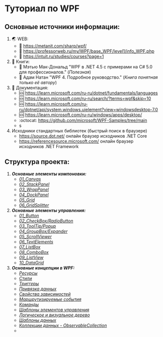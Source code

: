 # Туториал по WPF
## Основные источники информации:
1. :earth_asia: WEB:
   + :speech_balloon: https://metanit.com/sharp/wpf/
   + :speech_balloon: https://professorweb.ru/my/WPF/base_WPF/level1/info_WPF.php
   + :speech_balloon: https://intuit.ru/studies/courses?page=1
2. :notebook: Книги:
   + :blue_book: Мэтью Мак-Дональд "WPF в .NET 4.5 с примерами на C# 5.0 для профессионалов." (*Полезная*)
   + :blue_book: Адам Натан "WPF 4. Подробное руководство." (*Книга понятная только её автору*)
3. :page_with_curl: Документация:
   + :sos: https://learn.microsoft.com/ru-ru/dotnet/fundamentals/languages
   + :sos: https://learn.microsoft.com/ru-ru/search/?terms=wpf&skip=10
   + :sos: https://learn.microsoft.com/ru-ru/dotnet/api/system.windows.uielement?view=windowsdesktop-7.0
   + :sos: https://learn.microsoft.com/ru-ru/windows/apps/desktop/
   + :octocat: https://github.com/microsoft/WPF-Samples/tree/main
   + s
4. Исходники стандартных библиотек (быстрый поиск в браузере)
   + https://source.dot.net/ онлайн браузер исходников .NET Core
   + https://referencesource.microsoft.com/ онлайн браузер исходников .NET Framework

## Структура проекта:
1. ___Основные элементы компоновки:___
   * *[01_Canvas](01_Элементы_компоновки/01_Canvas/Description.md)*
   * *[02_StackPanel](01_Элементы_компоновки/02_StackPanel/Description.md)*
   * *[03_WrapPanel](01_Элементы_компоновки/03_WrapPanel/Description.md)* 
   * *[04_DockPanel](01_Элементы_компоновки/04_DockPanel/Description.md)* 
   * *[05_Grid](01_Элементы_компоновки/05_Grid/Description.md)* 
   * *[06_GridSplitter](01_Элементы_компоновки/06_GridSplitter/Description.md)* 
2. ___Основные элементы управления:___
   * *[01_Button](02_Элементы_управления/01_Button/Description.md)*
   * *[02_CheckBox/RadioButton](02_Элементы_управления/02_CheckBox_and_RadioButton/Description.md)*
   * *[03_ToolTip/Popup](02_Элементы_управления/03_ToolTip_and_Popup/Description.md)*
   * *[04_GroupBox/Expander](02_Элементы_управления/04_GroupBox_and_Expander/Description.md)*
   * *[05_ScrollViewer](02_Элементы_управления/05_ScrollViewer/Description.md)*
   * *[06_TextElements](02_Элементы_управления/06_TextElements/Description.md)*
   * *[07_ListBox](02_Элементы_управления/07_ListBox/Description.md)*
   * *[08_ComboBox](02_Элементы_управления/08_ComboBox/Description.md)*
   * *[09_ListView](02_Элементы_управления/09_ListView/Description.md)*
   * *[10_DataGrid](02_Элементы_управления/10_DataGrid/Description.md)*
3. ___Основные концепции в WPF:___
   * *[Ресурсы](03_Основные_концепции_WPF/01_Resources/Description.md)*
   * *[Стили](03_Основные_концепции_WPF/02_Styles/Description.md)*
   * *[Триггеры](03_Основные_концепции_WPF/03_Triggers/Description.md)*
   * *[Привязка данных](03_Основные_концепции_WPF/04_Binding/Description.md)*
   * *[Свойства зависимостей](03_Основные_концепции_WPF/05_DependencyProperty/Description.md)*
   * *[Маршрутизируемые события](03_Основные_концепции_WPF/06_Events/Description.md)*
   * *[Команды](03_Основные_концепции_WPF/07_Commands/Description.md)*
   * *[Шаблоны элементов управления](03_Основные_концепции_WPF/08_Templates/Description.md)*
   * *[Логическое и визуальное дерево](03_Основные_концепции_WPF/09_LVTrees/Description.md)*
   * *[Шаблоны данных](03_Основные_концепции_WPF/10_DataTemplate/Description.md)*
   * *[Коллекции данных - ObservableCollection](03_Основные_концепции_WPF/11_ObservableCollection/Description.md)*
   * 








